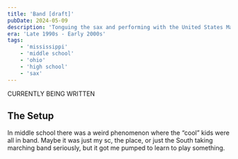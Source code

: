```yaml
---
title: 'Band [draft]'
pubDate: 2024-05-09
description: 'Tonguing the sax and performing with the United States Marine Band'
era: 'Late 1990s - Early 2000s'
tags:
    - 'mississippi'
    - 'middle school'
    - 'ohio'
    - 'high school'
    - 'sax'
---
```


CURRENTLY BEING WRITTEN

## The Setup

In middle school there was a weird phenomenon where the “cool” kids were all in band. Maybe it was just my sc, the place, or just the South taking marching band seriously, but it got me pumped to learn to play something.
